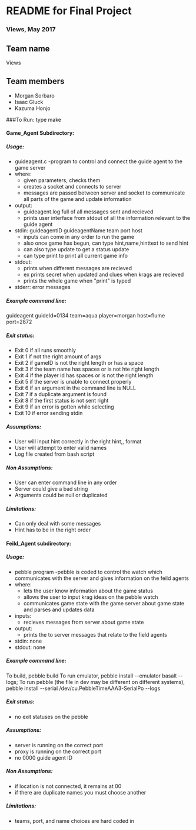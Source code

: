 # README for Final Project
### Views, May 2017

## Team name

Views


## Team members

- Morgan Sorbaro
- Isaac Gluck
- Kazuma Honjo


###To Run: type make 

#### Game_Agent Subdirectory: 
##### Usage: 
* guideagent.c -program to control and connect the guide agent to the game server 
* where:
    * given parameters, checks them
    * creates a socket and connects to server
    * messages are passed between server and socket to communicate all parts of the game and update information
* output:
    * guideagent.log full of all messages sent and recieved
    * prints user interface from stdout of all the information relevant to the guide agent 
 * stdin: guideagentID guideagentName team port host
    * inputs can come in any order to run the game 
    * also once game has begun, can type hint,name,hinttext to send hint
    * can also type update to get a status update
    * can type print to print all current game info
* stdout: 
    * prints when different messages are recieved
    * ex prints secret when updated and clues when krags are recieved
    * prints the whole game when "print" is typed
* stderr: error messages 

##### Example command line:
guideagent guideId=0134 team=aqua player=morgan host=flume port=2872

##### Exit status: 
* Exit 0 if all runs smoothly 
* Exit 1 if not the right amount of args
* Exit 2 if gameID is not the right length or has a space
* Exit 3 if the team name has spaces or is not hte right length 
* Exit 4 if the player id has spaces or is not the right length 
* Exit 5 if the server is unable to connect properly 
* Exit 6 if an argument in the command line is NULL
* Exit 7 if a duplicate argument is found 
* Exit 8 if the first status is not sent right 
* Exit 9 if an error is gotten while selecting 
* Exit 10 if error sending stdin 

##### Assumptions:
* User will input hint correctly in the right hint,<name>,<hint text> format 
* User will attempt to enter valid names 
* Log file created from bash script 

##### Non Assumptions:
* User can enter command line in any order
* Server could give a bad string 
* Arguments could be null or duplicated 

##### Limitations:
* Can only deal with some messages
* Hint has to be in the right order 

#### Feild_Agent subdirectory: 
##### Usage: 
* pebble program -pebble is coded to control the watch which communicates with the server and gives information on the feild agents 
* where:
    * lets the user know information about the game status 
    * allows the user to input krag ideas on the pebble watch 
    * communicates game state with the game server about game state and parses and updates data
* inputs:
    * recieves messages from server about game state 
* output:
    * prints the to server messages that relate to the field agents 
 * stdin: none 
* stdout: none

##### Example command line:
To build, pebble build
To run emulator, pebble install --emulator basalt --logs;
To run pebble (the file in dev may be different on different systems), pebble install --serial /dev/cu.PebbleTimeAAA3-SerialPo --logs 

##### Exit status: 
* no exit statuses on the pebble 

##### Assumptions:
* server is running on the correct port
* proxy is running on the correct port 
* no 0000 guide agent ID 

##### Non Assumptions:
* if location is not connected, it remains at 00
* if there are duplicate names you must choose another

##### Limitations:
* teams, port, and name choices are hard coded in 




